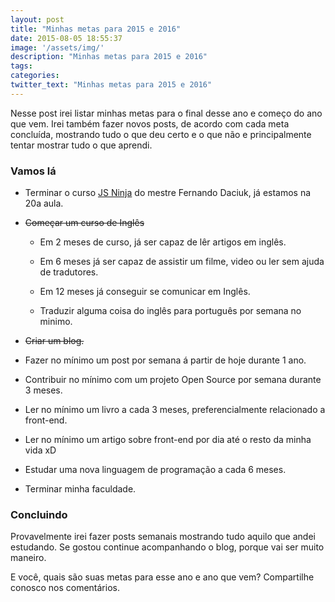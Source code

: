 ```yaml
---
layout: post
title: "Minhas metas para 2015 e 2016"
date: 2015-08-05 18:55:37
image: '/assets/img/'
description: "Minhas metas para 2015 e 2016"
tags:
categories:
twitter_text: "Minhas metas para 2015 e 2016"
---
```


Nesse post irei listar minhas metas para o final desse ano e começo do ano que vem. Irei também fazer novos posts, de acordo com cada meta concluída, mostrando tudo o que deu certo e o que não e principalmente tentar mostrar tudo o que aprendi.

### Vamos lá

- Terminar o curso [JS Ninja](http://blog.da2k.com.br/curso-javascript-ninja/ "Curso Js Ninja - Fernando Daciuk") do mestre Fernando Daciuk, já estamos na 20a aula.

- <del>Começar um curso de Inglês</del>

  - Em 2 meses de curso, já ser capaz de lêr artigos em inglês.

  - Em 6 meses já ser capaz de assistir um filme, video ou ler sem ajuda de tradutores.

  - Em 12 meses já conseguir se comunicar em Inglês.

  - Traduzir alguma coisa do inglês para português por semana no minimo.

- <del>Criar um blog.</del>

- Fazer no mínimo um post por semana á partir de hoje durante 1 ano.

- Contribuir no mínimo com um projeto Open Source por semana durante 3 meses.

- Ler no mínimo um livro a cada 3 meses, preferencialmente relacionado a front-end.

- Ler no mínimo um artigo sobre front-end por dia até o resto da minha vida xD

- Estudar uma nova linguagem de programação a cada 6 meses.

- Terminar minha faculdade.

### Concluindo

Provavelmente irei fazer posts semanais mostrando tudo aquilo que andei estudando. Se gostou continue acompanhando o blog, porque vai ser muito maneiro.

E você, quais são suas metas para esse ano e ano que vem? Compartilhe conosco nos comentários.
